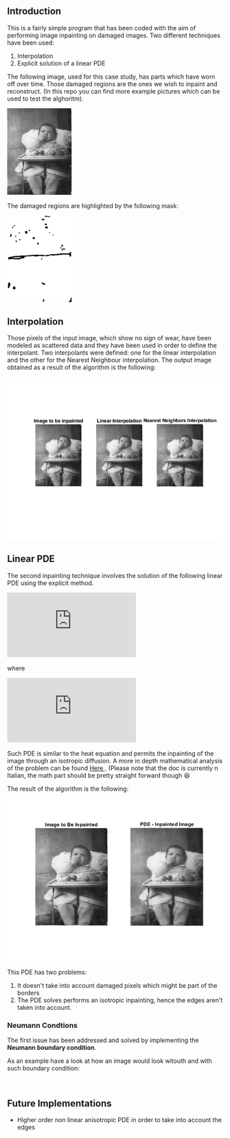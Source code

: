 ## Introduction

This is a fairly simple program that has been coded with the aim of performing image inpainting on damaged images. 
Two different techniques have been used:
1. Interpolation
2. Explicit solution of a linear PDE

The following image, used for this case study, has parts which have worn off over time. Those damaged regions are the ones we wish to inpaint and reconstruct. (In this repo you can find more example pictures which can be used to test the alghoritm).

<img src="https://github.com/CDOrtona/Image_Inpainting/blob/main/bebe.jpg" title="image to be inpainted" width="150"/>

The damaged regions are highlighted by the following mask:

<img src="https://github.com/CDOrtona/Image_Inpainting/blob/main/mask_bebe.bmp" title = "Mask" width = "150" />

## Interpolation

Those pixels of the input image, which show no sign of wear, have been modeled as scattered data and they have been used in order to define the interpolant. 
Two interpolants were defined: one for the linear interpolation and the other for the Nearest Neighbour interpolation. The output image obtained as a result of the algorithm is the following:

<img src="https://github.com/CDOrtona/Image_Inpainting/blob/main/Output/output_bebe_interpolation.png" title="Output Interpolation Algorithm" />

## Linear PDE

The second inpainting technique involves the solution of the following linear PDE using the explicit method.


 ![equation](http://www.sciweavers.org/tex2img.php?eq=u_t%20%3D%20%5Clambda%20%5CDelta%20u%20%2B%20%5Cchi_%7B%5COmega%20%5Csetminus%20D%7D%20%28f-u%29&bc=White&fc=Black&im=jpg&fs=12&ff=arev&edit=0)
 
 where
 
 ![equation](http://www.sciweavers.org/tex2img.php?eq=%5Cchi_%7B%5COmega%20%20%5Csetminus%20%20D%7D%28x%29%20%3D%5Cbegin%7Bcases%7D%20%28f-u%29%20%26%20x%20%20%5Cepsilon%20%5COmega%20%20%5Csetminus%20%20D%20%20%5C%5C0%20%26%20otherwise%5Cend%7Bcases%7D%20&bc=White&fc=Black&im=jpg&fs=12&ff=arev&edit=0)
 

Such PDE is similar to the heat equation and permits the inpainting of the image through an isotropic diffusion. 
A more in depth mathematical analysis of the problem can be found <a href="https://github.com/CDOrtona/Image_Inpainting/blob/main/doc/Doc-It.pdf"> Here </a>. (Please note that the doc is currently n Italian, the math part should be pretty straight forward though :laughing:

The result of the algorithm is the following: 

<img src="https://github.com/CDOrtona/Image_Inpainting/blob/main/Output/output_bebe_pde.png" title="Output PDE solution" />
 
 This PDE has two problems:
 1. It doesn't take into account damaged pixels which might be part of the borders
 2. The PDE solves performs an isotropic inpainting, hence the edges aren't taken into account.
 
 
### Neumann Condtions
The first issue has been addressed and solved by implementing the **Neumann boundary condition**.

As an example have a look at how an image would look witouth and with such boundary condition:

<img src=""/>


## Future Implementations

* Higher order non linear anisotropic PDE in order to take into account the edges 




